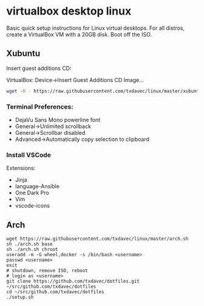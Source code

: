 # virtualbox desktop linux

Basic quick setup instructions for Linux virtual desktops.
For all distros, create a VirtualBox VM with a 20GB disk. Boot off the ISO.

## Xubuntu

Insert guest additions CD:

VirtualBox: Device->Insert Guest Additions CD Image...

```bash
wget -O - https://raw.githubusercontent.com/txdavec/linux/master/xubuntu.sh | sudo bash
```

### Terminal Preferences: 
- DejaVu Sans Mono powerline font
- General->Unlimited scrollback
- General->Scrollbar disabled
- Advanced->Automatically copy selection to clipboard

### Install VSCode
Extensions:
- Jinja
- language-Ansible
- One Dark Pro
- Vim
- vscode-icons


## Arch

```
wget https://raw.githubusercontent.com/txdavec/linux/master/arch.sh
sh ./arch.sh base
sh ./arch.sh chroot
useradd -m -G wheel,docker -s /bin/bash <username>
passwd <username>
exit
# shutdown, remove ISO, reboot
# login as <username>
git clone https://github.com/txdavec/dotfiles.git ~/src/github.com/txdavec/dotfiles
cd ~/src/github.com/txdavec/dotfiles
./setup.sh
```
